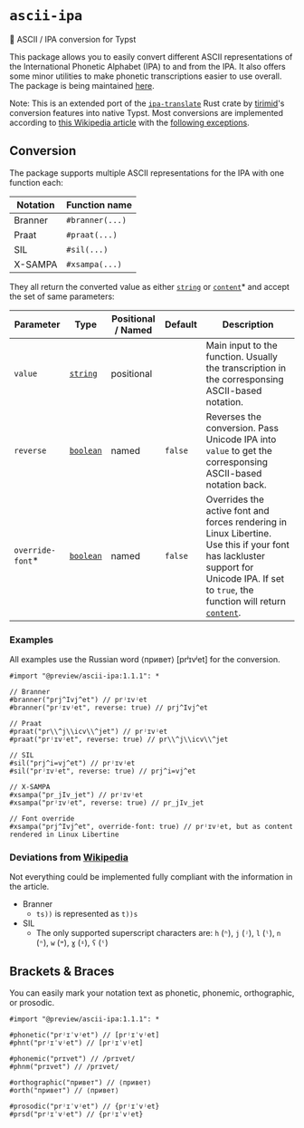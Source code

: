 # `ascii-ipa`

🔄 ASCII / IPA conversion for Typst

This package allows you to easily convert different ASCII representations of the International Phonetic Alphabet (IPA) to and from the IPA.
It also offers some minor utilities to make phonetic transcriptions easier to use overall.
The package is being maintained [here][repo].

Note: This is an extended port of the [`ipa-translate`][ipa-translate] Rust crate by [tirimid][tirimid]'s conversion features into native Typst.
Most conversions are implemented according to [this Wikipedia article][ipa-wikipedia] with the [following exceptions](#deviations-from-wikipedia).

## Conversion

The package supports multiple ASCII representations for the IPA with one function each:

| Notation | Function name   |
|----------|-----------------|
| Branner  | `#branner(...)` |
| Praat    | `#praat(...)`   |
| SIL      | `#sil(...)`     |
| X-SAMPA  | `#xsampa(...)`  |

They all return the converted value as either [`string`][typst-str] or [`content`][typst-content]* and accept the set of same parameters:

| Parameter          | Type                    | Positional / Named | Default | Description                                                                                                                                                                                |
|--------------------|-------------------------|--------------------|---------|--------------------------------------------------------------------------------------------------------------------------------------------------------------------------------------------|
| `value`            | [`string`][typst-str]   | positional         |         | Main input to the function. Usually the transcription in the corresponsing ASCII-based notation.                                                                                           |
| `reverse`          | [`boolean`][typst-bool] | named              | `false` | Reverses the conversion. Pass Unicode IPA into `value` to get the corresponsing ASCII-based notation back.                                                                                 |
| `override-font`\* | [`boolean`][typst-bool] | named              | `false` | Overrides the active font and forces rendering in Linux Libertine. Use this if your font has lackluster support for Unicode IPA. If set to `true`, the function will return [`content`][typst-content]. |

### Examples

All examples use the Russian word ⟨привет⟩ [prʲɪvʲet] for the conversion.

```typst
#import "@preview/ascii-ipa:1.1.1": *

// Branner
#branner("prj^Ivj^et") // prʲɪvʲet
#branner("prʲɪvʲet", reverse: true) // prj^Ivj^et

// Praat
#praat("pr\\^j\\icv\\^jet") // prʲɪvʲet
#praat("prʲɪvʲet", reverse: true) // pr\\^j\\icv\\^jet

// SIL
#sil("prj^i=vj^et") // prʲɪvʲet
#sil("prʲɪvʲet", reverse: true) // prj^i=vj^et

// X-SAMPA
#xsampa("pr_jIv_jet") // prʲɪvʲet
#xsampa("prʲɪvʲet", reverse: true) // pr_jIv_jet

// Font override
#xsampa("prj^Ivj^et", override-font: true) // prʲɪvʲet, but as content rendered in Linux Libertine
```

### Deviations from [Wikipedia][ipa-wikipedia]

Not everything could be implemented fully compliant with the information in the article.

- Branner
  - `ts))` is represented as `t))s`
- SIL
  - The only supported superscript characters are: `h` (`ʰ`), `j` (`ʲ`), `l` (`ˡ`), `n` (`ⁿ`), `w` (`ʷ`), `ɣ` (`ˠ`), `ʕ` (`ˤ`)

## Brackets & Braces

You can easily mark your notation text as phonetic, phonemic, orthographic, or prosodic.

```typst
#import "@preview/ascii-ipa:1.1.1": *

#phonetic("prʲɪˈvʲet") // [prʲɪˈvʲet]
#phnt("prʲɪˈvʲet") // [prʲɪˈvʲet]

#phonemic("prɪvet") // /prɪvet/
#phnm("prɪvet") // /prɪvet/

#orthographic("привет") // ⟨привет⟩
#orth("привет") // ⟨привет⟩

#prosodic("prʲɪˈvʲet") // {prʲɪˈvʲet}
#prsd("prʲɪˈvʲet") // {prʲɪˈvʲet}
```

[repo]: https://github.com/imatpot/typst-packages
[ipa-translate]: https://github.com/tirimid/ipa-translate
[tirimid]: https://github.com/tirimid
[ipa-wikipedia]: https://en.wikipedia.org/wiki/Comparison_of_ASCII_encodings_of_the_International_Phonetic_Alphabet
[typst-content]: https://typst.app/docs/reference/foundations/content/
[typst-str]: https://typst.app/docs/reference/foundations/str/
[typst-bool]: https://typst.app/docs/reference/foundations/bool/
